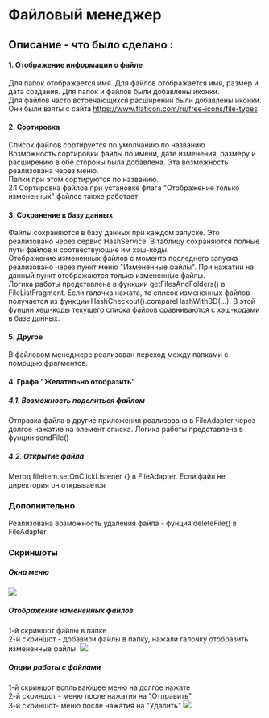 # Файловый менеджер

## Описание - что было сделано :
####  1. Отображение информации о файле
Для папок отображается имя. Для файлов отображается имя, размер и дата создания.
Для папок и файлов были добавлены иконки.
<br />Для файлов часто встречающихся расширений были добавлены иконки. Они были взяты с сайта https://www.flaticon.com/ru/free-icons/file-types
####   2. Сортировка
Список файлов сортируется по умолчанию по названию 
<br />Возможность сортировки файлы по имени, дате изменения, размеру и расширению в обе стороны была добавлена. Эта возможность реализована через меню. 
<br />Папки при этом сортируются по названию.
<br />2.1 Сортировка файлов при установке флага "Отображение только измененных" файлов также работает
####   3. Cохранение в базу данных
Файлы сохраняются в базу данных при каждом запуске. Это реализовано через сервис HashService. В таблицу сохраняются полные пути файлов и соотвествующие им
хэш-коды. 
<br />Отображение измененных файлов с момента последнего запуска реализовано через пункт меню "Измененные файлы". 
При нажатии на данный пункт отображаются только измененные файлы.
<br />Логика работы представлена в функции getFilesAndFolders() в FileListFragment. Если галочка нажата, то список измененных файлов получается из функции HashCheckout().compareHashWithBD(...). 
В этой фунции хеш-коды текущего списка файлов сравниваются с хэш-кодами в базе данных. 

####   5. Другое
В файловом менеджере реализован переход между папками с помощью фрагментов. 
####  4. Графа "Желательно отобразить"
##### 4.1. Возможность поделиться файлом
Отправка файла в другие приложения реализована в FileAdapter через долгое нажатие на элемент списка. 
Логика работы представлена в фунции sendFile()

##### 4.2. Открытие файла
Метод  fileItem.setOnClickListener {}  в FileAdapter. Если файл не директория он открывается

### Дополнительно
Реализована возможность удаления файла  - фунция deleteFile() в FileAdapter

### Cкриншоты
##### Окна меню
![](https://github.com/Vezelfulv111/FileMngrVk/blob/master/readMeImgs/menuNew.jpg)
##### Отображение измененных файлов
1-й скриншот файлы в папке
<br />2-й скриншот - добавили файлы в папку, нажали галочку отобразить измененные файлы.
![](https://github.com/Vezelfulv111/FileMngrVk/blob/master/readMeImgs/changedNew.jpg)
##### Опции работы с файлами
1-й скриншот всплывающее меню на долгое нажате
<br />2-й скриншот - меню после нажатия на "Отправить"
<br />3-й скриншот- меню после нажатия на "Удалить"
![](https://github.com/Vezelfulv111/FileMngrVk/blob/master/readMeImgs/optionsNew.jpg)


